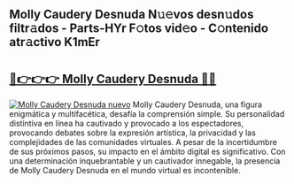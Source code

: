## Molly Caudery Desnuda N𝚞𝚎vos desn𝚞dos filtr𝚊dos - Parts-HYr F𝚘tos vid𝚎o - C𝚘ntenido atr𝚊ctivo K1mEr

# <h2><a href="http://mb9xln.tromn.icu/?c=Molly+Caudery+Desnuda">🔗👉👉👉 Molly Caudery Desnuda 🔗🔗</a></h2>

[![Molly Caudery Desnuda nuevo](https://i.imgur.com/pEAQMta.gif)](http://mb9xln.tromn.icu/?c=Molly+Caudery+Desnuda)
Molly Caudery Desnuda, una figura enigmática y multifacética, desafía la comprensión simple. Su personalidad distintiva en línea ha cautivado y provocado a los espectadores, provocando debates sobre la expresión artística, la privacidad y las complejidades de las comunidades virtuales. A pesar de la incertidumbre de sus próximos pasos, su impacto en el ámbito digital es significativo. Con una determinación inquebrantable y un cautivador innegable, la presencia de Molly Caudery Desnuda en el mundo virtual es incontenible.
